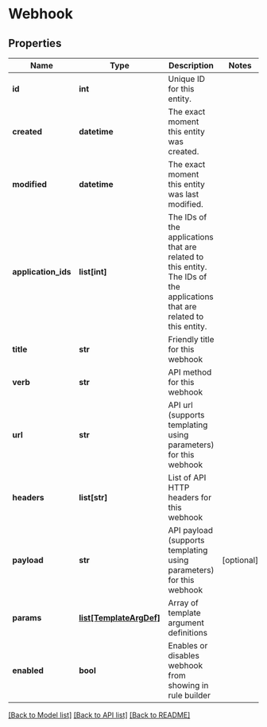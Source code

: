 # Webhook

## Properties
Name | Type | Description | Notes
------------ | ------------- | ------------- | -------------
**id** | **int** | Unique ID for this entity. | 
**created** | **datetime** | The exact moment this entity was created. | 
**modified** | **datetime** | The exact moment this entity was last modified. | 
**application_ids** | **list[int]** | The IDs of the applications that are related to this entity. The IDs of the applications that are related to this entity. | 
**title** | **str** | Friendly title for this webhook | 
**verb** | **str** | API method for this webhook | 
**url** | **str** | API url (supports templating using parameters) for this webhook | 
**headers** | **list[str]** | List of API HTTP headers for this webhook | 
**payload** | **str** | API payload (supports templating using parameters) for this webhook | [optional] 
**params** | [**list[TemplateArgDef]**](TemplateArgDef.md) | Array of template argument definitions | 
**enabled** | **bool** | Enables or disables webhook from showing in rule builder | 

[[Back to Model list]](../README.md#documentation-for-models) [[Back to API list]](../README.md#documentation-for-api-endpoints) [[Back to README]](../README.md)


